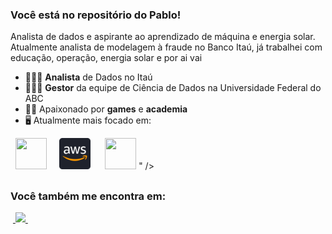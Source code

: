 ### Você está no repositório do Pablo!
Analista de dados e aspirante ao aprendizado de máquina e energia solar. Atualmente analista de modelagem à fraude no Banco Itaú, já trabalhei com educação, operação, energia solar e por ai vai
- 👨🏻‍💻 **Analista** de Dados no Itaú
- 👨🏻‍💻 **Gestor** da equipe de  Ciência de Dados na Universidade Federal do ABC
- 🧗🏼 Apaixonado por **games** e **academia**
- 🖥️ Atualmente mais focado em:
<div style="display: inline">
  &nbsp;&nbsp;<img width='50' height='50' src="https://cdn.jsdelivr.net/gh/devicons/devicon/icons/python/python-original.svg" />&nbsp;&nbsp;
  &nbsp;&nbsp;<img width='50' height='50' src="https://github.com/gui-bus/TechIcons/blob/main/Dark/AWS.svg" />&nbsp;&nbsp;&nbsp;
  &nbsp;&nbsp;<img width='50' height='50' src="<svg xmlns="http://www.w3.org/2000/svg" viewBox="0 0 128 128"><path fill="#e15919" d="M57.646.004c-2.269.064-4.51 1.143-6.384 3.223-1.03 1.146-1.905 2.51-2.63 3.855-1.89 3.54-2.262 7.547-2.962 11.43l-3.852 21.81c-.148.856-.532 1.21-1.3 1.455l-28.268 8.98c-2.06.673-4.125 1.543-5.947 2.7-5.558 3.53-6.38 9.338-2.207 14.438 1.842 2.256 4.216 3.843 6.85 4.996l17.603 7.843c.147.08.304.132.463.162l3.717 2.682s-3.7 40.948 3.246 43.781c-.061-.01-.41-.082-.41-.082s.704.761 2.603.537c1.454.27 1.262.226.074-.01 2.583-.334 7.337-2.497 15.578-10.784a47.396 47.396 0 0 0 1.776-1.676l17.8-19.217 4.163 1.465c.15.207.367.34.714.443l19.823 6.031c2.709.836 5.389 1.448 8.277 1.026 5.156-.755 8.951-5 8.9-10.192-.02-2.28-.82-4.339-1.87-6.324l-13.128-24.898c-.418-.787-.405-1.296.196-2l22.054-25.922c1.428-1.703 2.717-3.529 3.465-5.645 1.643-4.67-.482-8.382-5.33-9.289-2.229-.398-4.427-.188-6.6.385l-31.597 8.395c-.93.25-1.39.075-1.895-.772l-12.9-21.434c-.975-1.615-2.14-3.194-3.477-4.527C62.212.89 59.915-.059 57.646.004zm.944 19.736c.51.358.768.727 1.01 1.125l13.88 23.13c.382.628.725.85 1.485.648l24.443-6.497 5.885-1.54c-.087.493-.302.79-.537 1.068l-20.16 23.672c-.57.688-.623 1.17-.194 1.976l12.743 24.16.585 1.237-.015.02-22.727-6.264-.006-.018-4.298-1.205-25.493 28.256 4.663-37.15-4.184-1.82.008-.007-23.674-9.4c.454-.413.86-.585 1.285-.717l28.777-9.096c.676-.21 1.061-.47 1.125-1.242l.403-2.355 3.875-21.807 1.12-6.174z"/></svg>
" />&nbsp;&nbsp;
</div> 

##

### Você também me encontra em:
&nbsp;<a href="https://www.linkedin.com/in/pablo-nunes-123244225/">
  <img src="https://img.shields.io/badge/linkedin-%230077B5.svg?style=for-the-badge&logo=linkedin&logoColor=white">
</a>&nbsp;

